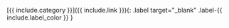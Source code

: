 [{{ include.category }}]({{ include.link }}){: .label target="_blank" .label-{{ include.label_color }} }